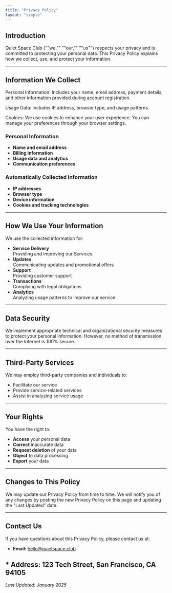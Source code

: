 ```yaml
---
title: "Privacy Policy"
layout: "simple"
---
```


## Introduction

Quiet Space Club (""we,"" ""our,"" ""us"") respects your privacy and is committed to protecting your personal data. This Privacy Policy explains how we collect, use, and protect your information.

---

## Information We Collect

Personal Information: Includes your name, email address, payment details, and other information provided during account registration.

Usage Data: Includes IP address, browser type, and usage patterns.

Cookies: We use cookies to enhance your user experience. You can manage your preferences through your browser settings.

### Personal Information

* **Name and email address**
* **Billing information**
* **Usage data and analytics**
* **Communication preferences**

### Automatically Collected Information

* **IP addresses**
* **Browser type**
* **Device information**
* **Cookies and tracking technologies**

---

## How We Use Your Information

We use the collected information for:

* **Service Delivery**  
  Providing and improving our Services.
* **Updates**  
  Communicating updates and promotional offers
* **Support**  
  Providing customer support
* **Transactions**  
  Complying with legal obligations
* **Analytics**  
  Analyzing usage patterns to improve our service

---

## Data Security

We implement appropriate technical and organizational security measures to protect your personal information. However, no method of transmission over the Internet is 100% secure.

---

## Third-Party Services

We may employ third-party companies and individuals to:

* Facilitate our service
* Provide service-related services
* Assist in analyzing service usage

---

## Your Rights

You have the right to:

* **Access** your personal data
* **Correct** inaccurate data
* **Request deletion** of your data
* **Object** to data processing
* **Export** your data

---

## Changes to This Policy

We may update our Privacy Policy from time to time. We will notify you of any changes by posting the new Privacy Policy on this page and updating the "Last Updated" date.

---

## Contact Us

If you have questions about this Privacy Policy, please contact us at:

* **Email:** hello@quietspace.club
## * **Address:** 123 Tech Street, San Francisco, CA 94105

*Last Updated: January 2025*
